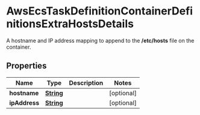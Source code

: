 

# AwsEcsTaskDefinitionContainerDefinitionsExtraHostsDetails

A hostname and IP address mapping to append to the <b>/etc/hosts</b> file on the container.

## Properties

| Name | Type | Description | Notes |
|------------ | ------------- | ------------- | -------------|
|**hostname** | [**String**](String.md) |  |  [optional] |
|**ipAddress** | [**String**](String.md) |  |  [optional] |



